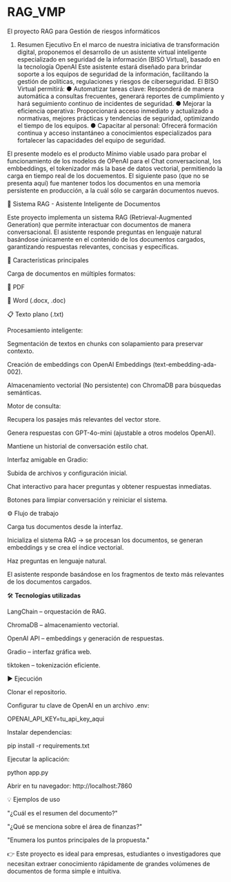 # RAG_VMP
El proyecto RAG para Gestión de riesgos informáticos
1.	Resumen Ejecutivo
En el marco de nuestra iniciativa de transformación digital, proponemos el desarrollo de un asistente virtual inteligente especializado en seguridad de la información (BISO Virtual), basado en la tecnología OpenAI Este asistente estará diseñado para brindar soporte a los equipos de seguridad de la información, facilitando la gestión de políticas, regulaciones y riesgos de ciberseguridad.
El BISO Virtual permitirá:
●	Automatizar tareas clave: Responderá de manera automática a consultas frecuentes, generará reportes de cumplimiento y hará seguimiento continuo de incidentes de seguridad.
●	Mejorar la eficiencia operativa: Proporcionará acceso inmediato y actualizado a normativas, mejores prácticas y tendencias de seguridad, optimizando el tiempo de los equipos.
●	Capacitar al personal: Ofrecerá formación continua y acceso instantáneo a conocimientos especializados para fortalecer las capacidades del equipo de seguridad.

El presente modelo es el producto Mínimo viable usado para probar el funcionamiento de los modelos de OPenAI para el Chat conversacional, los embbeddings,  el tokenizador más la base de datos vectorial, permitiendo la carga en tiempo real de los docuementos. El siguiente paso (que no se presenta aquí) fue mantener todos los documentos en una memoria persistente en producción, a la cuál sólo se cargarán documentos nuevos.

🤖 Sistema RAG - Asistente Inteligente de Documentos

Este proyecto implementa un sistema RAG (Retrieval-Augmented Generation) que permite interactuar con documentos de manera conversacional. El asistente responde preguntas en lenguaje natural basándose únicamente en el contenido de los documentos cargados, garantizando respuestas relevantes, concisas y específicas.

🚀 Características principales

Carga de documentos en múltiples formatos:

📄 PDF

📝 Word (.docx, .doc)

📋 Texto plano (.txt)

Procesamiento inteligente:

Segmentación de textos en chunks con solapamiento para preservar contexto.

Creación de embeddings con OpenAI Embeddings (text-embedding-ada-002).

Almacenamiento vectorial (No persistente) con ChromaDB para búsquedas semánticas.

Motor de consulta:

Recupera los pasajes más relevantes del vector store.

Genera respuestas con GPT-4o-mini (ajustable a otros modelos OpenAI).

Mantiene un historial de conversación estilo chat.

Interfaz amigable en Gradio:

Subida de archivos y configuración inicial.

Chat interactivo para hacer preguntas y obtener respuestas inmediatas.

Botones para limpiar conversación y reiniciar el sistema.

⚙️ Flujo de trabajo

Carga tus documentos desde la interfaz.

Inicializa el sistema RAG → se procesan los documentos, se generan embeddings y se crea el índice vectorial.

Haz preguntas en lenguaje natural.

El asistente responde basándose en los fragmentos de texto más relevantes de los documentos cargados.

🛠️ <strong>Tecnologías utilizadas</strong>

LangChain
 – orquestación de RAG.

ChromaDB
 – almacenamiento vectorial.

OpenAI API
 – embeddings y generación de respuestas.

Gradio
 – interfaz gráfica web.

tiktoken
 – tokenización eficiente.

▶️ Ejecución

Clonar el repositorio.

Configurar tu clave de OpenAI en un archivo .env:

OPENAI_API_KEY=tu_api_key_aqui


Instalar dependencias:

pip install -r requirements.txt


Ejecutar la aplicación:

python app.py


Abrir en tu navegador: http://localhost:7860

💡 Ejemplos de uso

"¿Cuál es el resumen del documento?"

"¿Qué se menciona sobre el área de finanzas?"

"Enumera los puntos principales de la propuesta."

👉 Este proyecto es ideal para empresas, estudiantes o investigadores que necesitan extraer conocimiento rápidamente de grandes volúmenes de documentos de forma simple e intuitiva.

